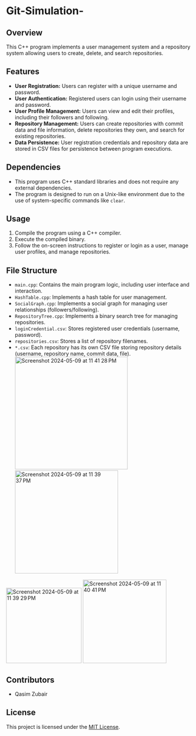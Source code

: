 # Git-Simulation-

## Overview

This C++ program implements a user management system and a repository system allowing users to create, delete, and search repositories.

## Features

- **User Registration:** Users can register with a unique username and password.
- **User Authentication:** Registered users can login using their username and password.
- **User Profile Management:** Users can view and edit their profiles, including their followers and following.
- **Repository Management:** Users can create repositories with commit data and file information, delete repositories they own, and search for existing repositories.
- **Data Persistence:** User registration credentials and repository data are stored in CSV files for persistence between program executions.

## Dependencies

- This program uses C++ standard libraries and does not require any external dependencies.
- The program is designed to run on a Unix-like environment due to the use of system-specific commands like `clear`.

## Usage

1. Compile the program using a C++ compiler.
2. Execute the compiled binary.
3. Follow the on-screen instructions to register or login as a user, manage user profiles, and manage repositories.

## File Structure

- `main.cpp`: Contains the main program logic, including user interface and interaction.
- `HashTable.cpp`: Implements a hash table for user management.
- `SocialGraph.cpp`: Implements a social graph for managing user relationships (followers/following).
- `RepositoryTree.cpp`: Implements a binary search tree for managing repositories.
- `loginCredential.csv`: Stores registered user credentials (username, password).
- `repositories.csv`: Stores a list of repository filenames.
- `*.csv`: Each repository has its own CSV file storing repository details (username, repository name, commit data, file).
<img width="305" alt="Screenshot 2024-05-09 at 11 41 28 PM" src="https://github.com/BTWQASIM/GIT_project/assets/149416693/e9bd6e35-5a94-4370-8ee4-5fd70b142fb2"><img width="279" alt="Screenshot 2024-05-09 at 11 39 37 PM" src="https://github.com/BTWQASIM/GIT_project/assets/149416693/eb0ebaca-2ecb-4921-a7ef-3372029efcc0">

<img width="204" alt="Screenshot 2024-05-09 at 11 39 29 PM" src="https://github.com/BTWQASIM/GIT_project/assets/149416693/0e86fad1-bb11-4a1b-b26b-567a998c9dbb">

<img width="226" alt="Screenshot 2024-05-09 at 11 40 41 PM" src="https://github.com/BTWQASIM/GIT_project/assets/149416693/74d70865-95b5-463b-a41f-f1cc361c9171">


## Contributors

- Qasim Zubair

## License

This project is licensed under the [MIT License](LICENSE).
